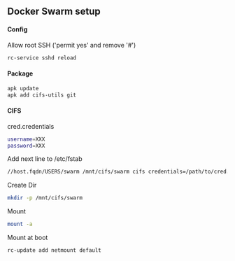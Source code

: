 ## Docker Swarm setup

#### Config
Allow root SSH ('permit yes' and remove '#')
```bash
rc-service sshd reload
```

#### Package
```bash
apk update
apk add cifs-utils git
```
#### CIFS
cred.credentials
```bash
username=XXX
password=XXX
```
Add next line to /etc/fstab
```bash
//host.fqdn/USERS/swarm /mnt/cifs/swarm cifs credentials=/path/to/cred.credentials,exec,rw,uid=0,gid=0,dir_mode=0777,file_mode=0777 0 0
```
Create Dir
```bash
mkdir -p /mnt/cifs/swarm
```
Mount
```bash
mount -a
```
Mount at boot

```
rc-update add netmount default
```
